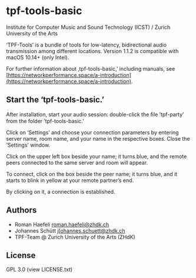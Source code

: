 # tpf-tools-basic
Institute for Computer Music and Sound Technology (ICST) / Zurich University of the Arts

‘TPF-Tools’ is a bundle of tools for low-latency, bidirectional audio transmission among different locations. Version 1.1.2 is compatible with macOS 10.14+ (only Intel).

For further information about ‚tpf-tools-basic,’ including manuals, see [https://networkperformance.space/a-introduction](https://networkperformance.space/a-introduction).

## Start the ‘tpf-tools-basic.’


After installation, start your audio session: double-click the ﬁle ’tpf-party’ from the folder ’tpf-tools-basic.’

Click on ‘Settings’ and choose your connection parameters by entering server name, room name, and your name in the respective boxes. Close the ’Settings’ window.

Click on the upper left box beside your name; it turns blue, and the remote peers connected to the same server and room will appear.

To connect, click on the box beside the peer name; it turns blue, and it starts to blink in yellow at your remote partner’s end.

By clicking on it, a connection is established.

## Authors

- Roman Haefeli [roman.haefeli@zhdk.ch](mailto:roman.haefeli@zhdk.ch)
- Johannes Schütt j[ohannes.schuett@zhdk.ch
- TPF-Team @ Zurich University of the Arts (ZHdK)

## License


GPL 3.0 (view LICENSE.txt)
